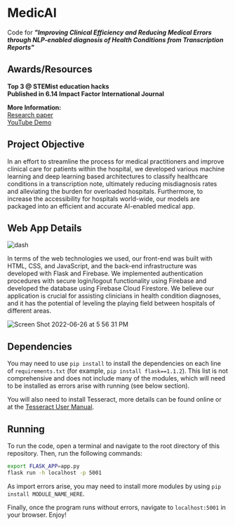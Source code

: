 # MedicAI
Code for _**"Improving Clinical Efficiency and Reducing Medical Errors through NLP-enabled diagnosis of Health Conditions from Transcription Reports"**_ <br>

## Awards/Resources

**Top 3 @ STEMist education hacks** <br>
**Published in 6.14 Impact Factor International Journal**

**More Information:** <br>
[Research paper](https://github.com/CMEONE/MedicAI/blob/main/static/paper.pdf)<br>
[YouTube Demo](https://www.youtube.com/watch?v=_GsxYAZyjnU&feature=emb_title&ab_channel=KabirRamzan)

## Project Objective

In an effort to streamline the process for medical practitioners and improve clinical care for patients within the hospital, we developed various machine learning and deep learning based architectures to classify healthcare conditions in a transcription note, ultimately reducing misdiagnosis rates and alleviating the burden for overloaded hospitals. Furthermore, to increase the accessibility for hospitals world-wide, our models are packaged into an efficient and accurate AI-enabled medical app.

## Web App Details

![dash](https://user-images.githubusercontent.com/56781484/175841396-a56fd8ae-2483-449b-9a13-bca024b61a7b.png) <br>

In terms of the web technologies we used, our front-end was built with HTML, CSS, and JavaScript, and the back-end infrastructure was developed with Flask and Firebase. We implemented authentication procedures with secure login/logout functionality using Firebase and developed the database using Firebase Cloud Firestore. We believe our application is crucial for assisting clinicians in health condition diagnoses, and it has the potential of leveling the playing field between hospitals of different areas.

![Screen Shot 2022-06-26 at 5 56 31 PM](https://user-images.githubusercontent.com/56781484/175841744-cc1922ea-7824-48d0-b54e-e0c34ebb64b5.png)  <br>

## Dependencies
You may need to use `pip install` to install the dependencies on each line of `requirements.txt` (for example, `pip install flask==1.1.2`). This list is not comprehensive and does not include many of the modules, which will need to be installed as errors arise with running (see below section).

You will also need to install Tesseract, more details can be found online or at the [Tesseract User Manual](https://github.com/tesseract-ocr/tessdoc).

## Running
To run the code, open a terminal and navigate to the root directory of this repository. Then, run the following commands:
```bash
export FLASK_APP=app.py
flask run -h localhost -p 5001
```

As import errors arise, you may need to install more modules by using `pip install MODULE_NAME_HERE`.

Finally, once the program runs without errors, navigate to `localhost:5001` in your browser. Enjoy!
